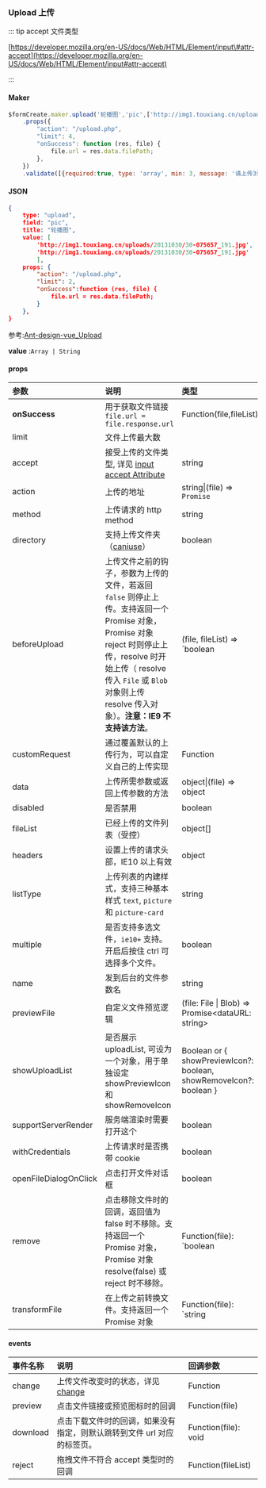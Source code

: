 ### Upload 上传



::: tip accept 文件类型

[https://developer.mozilla.org/en-US/docs/Web/HTML/Element/input\#attr-accept](https://developer.mozilla.org/en-US/docs/Web/HTML/Element/input#attr-accept)

:::

#### Maker
```js
$formCreate.maker.upload('轮播图','pic',['http://img1.touxiang.cn/uploads/20131030/30-075657_191.jpg'])
    .props({
        "action": "/upload.php",
        "limit": 4,
        "onSuccess": function (res, file) {
            file.url = res.data.filePath;
        },
    })
    .validate([{required:true, type: 'array', min: 3, message: '请上传3张图片', trigger: 'change'}])
```

#### JSON
```json
{
    type: "upload",
    field: "pic",
    title: "轮播图",
    value: [
        'http://img1.touxiang.cn/uploads/20131030/30-075657_191.jpg',
        'http://img1.touxiang.cn/uploads/20131030/30-075657_191.jpg'
        ],
    props: {
        "action": "/upload.php",
        "limit": 2,
        "onSuccess":function (res, file) {
            file.url = res.data.filePath;
        }
    },
}
```


参考:[Ant-design-vue_Upload](https://www.antdv.com/components/upload-cn/)

**value** :`Array | String`

#### props

| 参数                  | 说明                                                         | 类型                                                         | 默认值 |
| :-------------------- | :----------------------------------------------------------- | :----------------------------------------------------------- | :----- |
| **onSuccess**         | 用于获取文件链接 `file.url =  file.response.url`             | Function(file,fileList)                                      | 无     |
| limit                 | 文件上传最大数                                               |                                                              |        |
| accept                | 接受上传的文件类型, 详见 [input accept Attribute](https://developer.mozilla.org/en-US/docs/Web/HTML/Element/input/file#accept) | string                                                       | 无     |
| action                | 上传的地址                                                   | string\|(file) => `Promise`                                  | 无     |
| method                | 上传请求的 http method                                       | string                                                       | 'post' |
| directory             | 支持上传文件夹（[caniuse](https://caniuse.com/#feat=input-file-directory)） | boolean                                                      | false  |
| beforeUpload          | 上传文件之前的钩子，参数为上传的文件，若返回 `false` 则停止上传。支持返回一个 Promise 对象，Promise 对象 reject 时则停止上传，resolve 时开始上传（ resolve 传入 `File` 或 `Blob` 对象则上传 resolve 传入对象）。**注意：IE9 不支持该方法**。 | (file, fileList) => `boolean | Promise`                      | 无     |
| customRequest         | 通过覆盖默认的上传行为，可以自定义自己的上传实现             | Function                                                     | 无     |
| data                  | 上传所需参数或返回上传参数的方法                             | object\|(file) => object                                     | 无     |
| disabled              | 是否禁用                                                     | boolean                                                      | false  |
| fileList              | 已经上传的文件列表（受控）                                   | object[]                                                     | 无     |
| headers               | 设置上传的请求头部，IE10 以上有效                            | object                                                       | 无     |
| listType              | 上传列表的内建样式，支持三种基本样式 `text`, `picture`和 `picture-card` | string                                                       | 'text' |
| multiple              | 是否支持多选文件，`ie10+` 支持。开启后按住 ctrl 可选择多个文件。 | boolean                                                      | false  |
| name                  | 发到后台的文件参数名                                         | string                                                       | 'file' |
| previewFile           | 自定义文件预览逻辑                                           | (file: File \| Blob) => Promise<dataURL: string>             | 无     |
| showUploadList        | 是否展示 uploadList, 可设为一个对象，用于单独设定 showPreviewIcon 和 showRemoveIcon | Boolean or { showPreviewIcon?: boolean, showRemoveIcon?: boolean } | true   |
| supportServerRender   | 服务端渲染时需要打开这个                                     | boolean                                                      | false  |
| withCredentials       | 上传请求时是否携带 cookie                                    | boolean                                                      | false  |
| openFileDialogOnClick | 点击打开文件对话框                                           | boolean                                                      | true   |
| remove                | 点击移除文件时的回调，返回值为 false 时不移除。支持返回一个 Promise 对象，Promise 对象 resolve(false) 或 reject 时不移除。 | Function(file): `boolean | Promise`                          | 无     |
| transformFile         | 在上传之前转换文件。支持返回一个 Promise 对象                | Function(file): `string | Blob | File | Promise<string | Blob | File>` | 无     |



#### events

| 事件名称 | 说明                                                         | 回调参数             |
| :------- | :----------------------------------------------------------- | :------------------- |
| change   | 上传文件改变时的状态，详见 [change](https://www.antdv.com/components/upload-cn/#change) | Function             |
| preview  | 点击文件链接或预览图标时的回调                               | Function(file)       |
| download | 点击下载文件时的回调，如果没有指定，则默认跳转到文件 url 对应的标签页。 | Function(file): void |
| reject   | 拖拽文件不符合 accept 类型时的回调                           | Function(fileList)   |